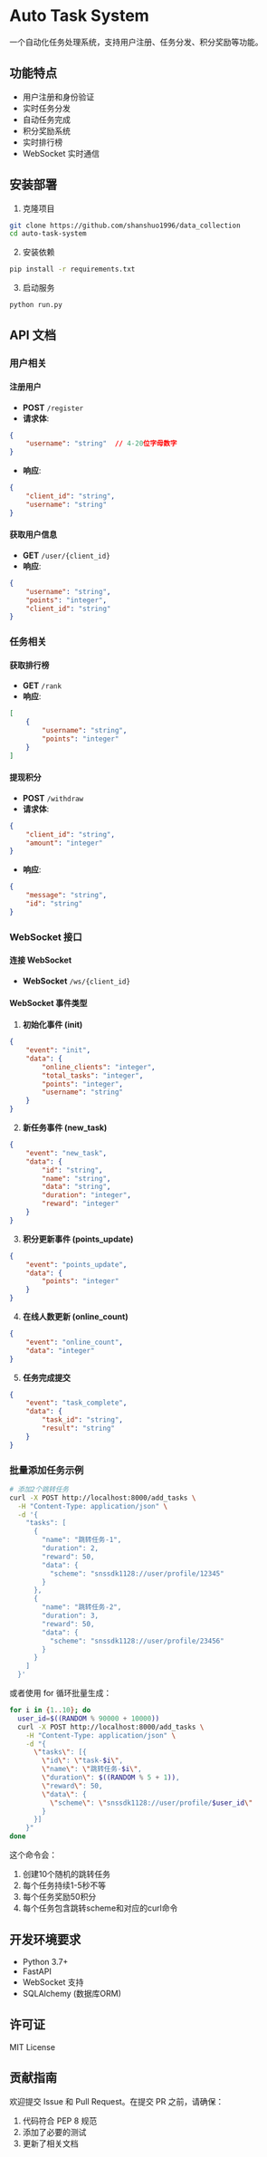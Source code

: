 # Auto Task System

一个自动化任务处理系统，支持用户注册、任务分发、积分奖励等功能。

## 功能特点

- 用户注册和身份验证
- 实时任务分发
- 自动任务完成
- 积分奖励系统
- 实时排行榜
- WebSocket 实时通信

## 安装部署

1. 克隆项目
```bash
git clone https://github.com/shanshuo1996/data_collection
cd auto-task-system
```

2. 安装依赖
```bash
pip install -r requirements.txt
```

3. 启动服务
```bash
python run.py
```

## API 文档

### 用户相关

#### 注册用户
- **POST** `/register`
- **请求体**:
```json
{
    "username": "string"  // 4-20位字母数字
}
```
- **响应**:
```json
{
    "client_id": "string",
    "username": "string"
}
```

#### 获取用户信息
- **GET** `/user/{client_id}`
- **响应**:
```json
{
    "username": "string",
    "points": "integer",
    "client_id": "string"
}
```

### 任务相关

#### 获取排行榜
- **GET** `/rank`
- **响应**:
```json
[
    {
        "username": "string",
        "points": "integer"
    }
]
```

#### 提现积分
- **POST** `/withdraw`
- **请求体**:
```json
{
    "client_id": "string",
    "amount": "integer"
}
```
- **响应**:
```json
{
    "message": "string",
    "id": "string"
}
```

### WebSocket 接口

#### 连接 WebSocket
- **WebSocket** `/ws/{client_id}`

#### WebSocket 事件类型

1. **初始化事件 (init)**
```json
{
    "event": "init",
    "data": {
        "online_clients": "integer",
        "total_tasks": "integer",
        "points": "integer",
        "username": "string"
    }
}
```

2. **新任务事件 (new_task)**
```json
{
    "event": "new_task",
    "data": {
        "id": "string",
        "name": "string",
        "data": "string",
        "duration": "integer",
        "reward": "integer"
    }
}
```

3. **积分更新事件 (points_update)**
```json
{
    "event": "points_update",
    "data": {
        "points": "integer"
    }
}
```

4. **在线人数更新 (online_count)**
```json
{
    "event": "online_count",
    "data": "integer"
}
```

5. **任务完成提交**
```json
{
    "event": "task_complete",
    "data": {
        "task_id": "string",
        "result": "string"
    }
}
```

### 批量添加任务示例

```bash
# 添加2个跳转任务
curl -X POST http://localhost:8000/add_tasks \
  -H "Content-Type: application/json" \
  -d '{
    "tasks": [
      {
        "name": "跳转任务-1",
        "duration": 2,
        "reward": 50,
        "data": {
          "scheme": "snssdk1128://user/profile/12345"
        }
      },
      {
        "name": "跳转任务-2",
        "duration": 3,
        "reward": 50,
        "data": {
          "scheme": "snssdk1128://user/profile/23456"
        }
      }
    ]
  }'
```

或者使用 for 循环批量生成：

```bash
for i in {1..10}; do
  user_id=$((RANDOM % 90000 + 10000))
  curl -X POST http://localhost:8000/add_tasks \
    -H "Content-Type: application/json" \
    -d "{
      \"tasks\": [{
        \"id\": \"task-$i\",
        \"name\": \"跳转任务-$i\",
        \"duration\": $((RANDOM % 5 + 1)),
        \"reward\": 50,
        \"data\": {
          \"scheme\": \"snssdk1128://user/profile/$user_id\"
        }
      }]
    }"
done
```

这个命令会：
1. 创建10个随机的跳转任务
2. 每个任务持续1-5秒不等
3. 每个任务奖励50积分
4. 每个任务包含跳转scheme和对应的curl命令

## 开发环境要求

- Python 3.7+
- FastAPI
- WebSocket 支持
- SQLAlchemy (数据库ORM)

## 许可证

MIT License

## 贡献指南

欢迎提交 Issue 和 Pull Request。在提交 PR 之前，请确保：

1. 代码符合 PEP 8 规范
2. 添加了必要的测试
3. 更新了相关文档
